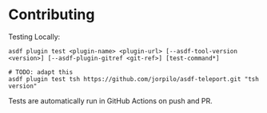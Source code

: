# Contributing

Testing Locally:

```shell
asdf plugin test <plugin-name> <plugin-url> [--asdf-tool-version <version>] [--asdf-plugin-gitref <git-ref>] [test-command*]

# TODO: adapt this
asdf plugin test tsh https://github.com/jorpilo/asdf-teleport.git "tsh version"
```

Tests are automatically run in GitHub Actions on push and PR.
